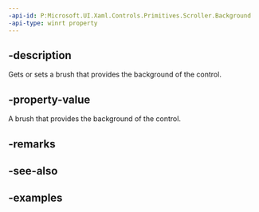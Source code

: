 ```yaml
---
-api-id: P:Microsoft.UI.Xaml.Controls.Primitives.Scroller.Background
-api-type: winrt property
---
```


## -description

Gets or sets a brush that provides the background of the control.

## -property-value

A brush that provides the background of the control.

## -remarks

## -see-also

## -examples

